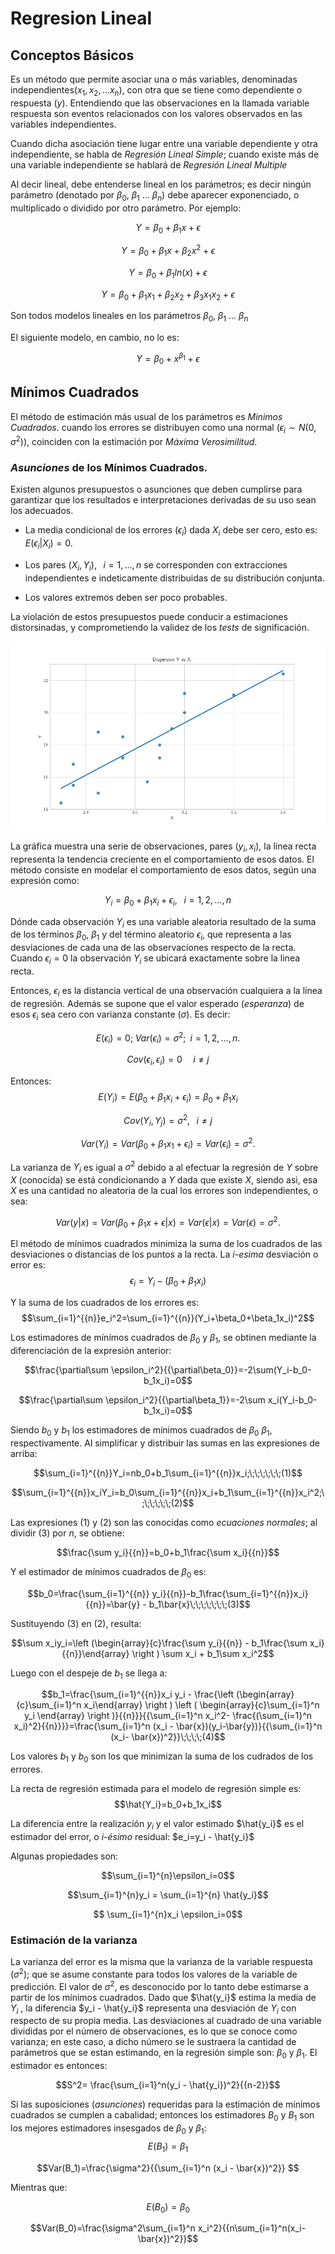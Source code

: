 # Regresion Lineal
## Conceptos Básicos

Es un método que permite asociar una o más variables, denominadas independientes($x_1, x_2, ... x_n$), con otra que se tiene como dependiente o respuesta ($y$). Entendiendo que las observaciones en la llamada variable respuesta son eventos relacionados con los valores observados en las variables independientes. 

Cuando dicha asociación tiene lugar entre una variable dependiente y otra independiente, se habla de <i>Regresión Lineal Simple</i>; cuando existe más de una variable independiente se hablará de <i>Regresión Lineal Multiple</i>

Al decir lineal, debe entenderse lineal en los parámetros; es decir ningún parámetro (denotado por $\beta_0$, $\beta_1$ ... $\beta_n$) debe aparecer exponenciado, o multiplicado o dividido por otro parámetro. Por ejemplo:

$$Y=\beta_0+\beta_1x+\epsilon$$

$$Y=\beta_0+\beta_1x + \beta_2x^2+\epsilon$$

$$Y=\beta_0+\beta_1 ln(x)+\epsilon$$

$$Y=\beta_0+\beta_1x_1+ \beta_2 x_2 + \beta_3 x_1x_2+ \epsilon$$


Son todos modelos lineales en los parámetros $\beta_0$, $\beta_1$ ... $\beta_n$


El siguiente modelo, en cambio, no lo es:

$$Y=\beta_0+x^{\beta_1} +\epsilon$$

## Mínimos Cuadrados

El método de estimación más usual de los parámetros es <i>Minimos Cuadrados</i>. cuando los errores se distribuyen como una normal ($\epsilon_i \sim N(0, \sigma^2)$), coinciden con la estimación por <i>Máxima Verosimilitud</i>.

### <i>Asunciones</i> de los Mínimos Cuadrados.

Existen algunos presupuestos o asunciones que deben cumplirse
para garantizar que los resultados e interpretaciones derivadas
de su uso sean los adecuados.

- La media condicional de los errores ($\epsilon_i$) dada $X_i$ 
debe ser cero, esto es: $E(\epsilon_i|X_i)=0$.

- Los pares $(X_i, Y_i),\;\;\;i=1, ..., n$ se corresponden con 
extracciones independientes e indeticamente distribuidas de 
su distribución conjunta.

- Los valores extremos deben ser poco probables. 

La violación de estos presupuestos puede conducir a estimaciones 
distorsinadas, y comprometiendo la validez de los  <i>tests</i> 
de significación.
    
![png](output_7_0.png)
    


La gráfica muestra una serie de observaciones, pares $(y_i, x_i)$, la linea recta representa la tendencia creciente en el comportamiento de esos datos. El método consiste en modelar el comportamiento de esos datos, según una expresión como:

$$Y_i = \beta_0+\beta_1 x_i+ \epsilon_i, \;\;\;i=1, 2, ..., n$$

Dónde cada observación $Y_i$ es una variable aleatoria resultado de la suma de los términos $\beta_0$, $\beta_1$ y del término aleatorio $\epsilon_i$, que representa a las desviaciones de cada una de las observaciones respecto de la recta. Cuando $\epsilon_i=0$ la observación $Y_i$ se ubicará exactamente sobre la linea recta.

Entonces, $\epsilon_i$ es la distancia vertical de una observación cualquiera a la línea de regresión. Además se supone que el valor esperado (<i>esperanza</i>) de esos $\epsilon_i$ sea cero con varianza constante ($\sigma$). Es decir:

$$E(\epsilon_i)=0;\;Var(\epsilon_i)=\sigma^2;\;\;i=1, 2, ...,n.$$

$$Cov(\epsilon_i, \epsilon_i)=0\;\;\;\;\;i\neq j$$

Entonces:
$$E(Y_i) = E(\beta_0+\beta_1 x_i + \epsilon_i) = \beta_0+\beta_1 x_i$$

$$Cov(Y_i, Y_j)=\sigma^2,\;\;\;i \neq j$$

$$Var(Y_i)=Var(\beta_0+\beta_1x_1+\epsilon_i)=Var(\epsilon_i)=\sigma^2.$$

La varianza de $Y_i$ es igual a $\sigma^2$ debido a al efectuar la regresión de $Y$ sobre $X$ (conocida) se está condicionando a $Y$ dada que existe $X$, siendo asi, esa $X$ es una cantidad no aleatoria de la cual los errores son independientes, o sea:

$$Var(y|x)=Var(\beta_0+\beta_1x+\epsilon|x)=Var(\epsilon|x)=Var(\epsilon) = \sigma^2.$$


El método de mínimos cuadrados minimiza la suma de los cuadrados de las desviaciones o distancias de los puntos a la recta. La <i>i-esima</i> desviación o error es:
$$\epsilon_i=Y_i-(\beta_0+\beta_1x_i)$$

Y la suma de los cuadrados de los errores es:
$$\sum_{i=1}^{{n}}e_i^2=\sum_{i=1}^{{n}}(Y_i+\beta_0+\beta_1x_i)^2$$

Los estimadores de mínímos cuadrados de $\beta_0$ y $\beta_1$, se obtinen mediante la diferenciación de la expresión anterior:

$$\frac{\partial\sum \epsilon_i^2}{{\partial\beta_0}}=-2\sum(Y_i-b_0-b_1x_i)=0$$

$$\frac{\partial\sum \epsilon_i^2}{{\partial\beta_1}}=-2\sum x_i(Y_i-b_0-b_1x_i)=0$$

Siendo $b_0$ y $b_1$ los estimadores de mínimos cuadrados de $\beta_0$  $\beta_1$, respectivamente. Al simplificar y distribuir las sumas en las expresiones de arriba:

$$\sum_{i=1}^{{n}}Y_i=nb_0+b_1\sum_{i=1}^{{n}}x_i;\;\;\;\;\;\;(1)$$



$$\sum_{i=1}^{{n}}x_iY_i=b_0\sum_{i=1}^{{n}}x_i+b_1\sum_{i=1}^{{n}}x_i^2;\;\;\;\;\;\;(2)$$

Las expresiones (1) y (2) son las conocidas como <i>ecuaciones normales</i>; al dividir (3) por <i>n</i>, se obtiene:

$$\frac{\sum y_i}{{n}}=b_0+b_1\frac{\sum x_i}{{n}}$$

Y el estimador de mínimos cuadrados de $\beta_0$ es:

$$b_0=\frac{\sum_{i=1}^{{n}} y_i}{{n}}-b_1\frac{\sum_{i=1}^{{n}}x_i}{{n}}=\bar{y} - b_1\bar{x}\;\;\;\;\;\;\;(3)$$


Sustituyendo $(3)$ en $(2)$, resulta:

$$\sum x_iy_i=\left (\begin{array}{c}\frac{\sum y_i}{{n}} - b_1\frac{\sum x_i}{{n}}\end{array} \right ) \sum x_i + b_1\sum x_i^2$$

Luego con el despeje de $b_1$ se llega a:

$$b_1=\frac{\sum_{i=1}^{{n}}x_i y_i - \frac{\left (\begin{array}{c}\sum_{i=1}^n x_i\end{array} \right ) \left ( \begin{array}{c}\sum_{i=1}^n y_i \end{array} \right )}{{n}}}{{\sum_{i=1}^n x_i^2- \frac{(\sum_{i=1}^n x_i)^2}{{n}}}}=\frac{\sum_{i=1}^n (x_i - \bar{x})(y_i-\bar{y})}{{\sum_{i=1}^n (x_i- \bar{x})^2}}\;\;\;\;(4)$$

Los valores $b_1$ y $b_0$ son los que minimizan la suma de los cudrados de los errores.

La recta de regresión estimada para el modelo de regresión simple es:
$$\hat{Y_i}=b_0+b_1x_i$$

La diferencia entre la realización $y_i$ y el valor estimado $\hat{y_i}$ es el estimador del error, o <i>i-ésimo</i> residual: $e_i=y_i - \hat{y_i}$

Algunas propiedades son:

$$\sum_{i=1}^{n}\epsilon_i=0$$

$$\sum_{i=1}^{n}y_i = \sum_{i=1}^{n} \hat{y_i}$$

$$ \sum_{i=1}^{n}x_i \epsilon_i=0$$

### Estimación de la varianza

La varianza del error es la misma que la varianza de la variable
respuesta ($\sigma^2$); que se asume constante para todos los valores de
la variable de predicción. El valor de $\sigma^2$, es desconocido
por lo tanto debe estimarse a partir de los mínimos cuadrados. 
Dado que $\hat{y_i}$ estima la media de $Y_i$ , la diferencia
$y_i - \hat{y_i}$ representa una desviación de $Y_i$ con respecto
 de su propia media. Las desviaciones al cuadrado de una variable
divididas por el número de observaciones, es lo que se conoce como
varianza; en este caso, a dicho número se le sustraera la cantidad
de parámetros que se estan estimando, en la regresión simple son:
$\beta_0$ y $\beta_1$. El estimador es entonces:

$$S^2= \frac{\sum_{i=1}^n(y_i - \hat{y_i})^2}{{n-2}}$$ 

Si las suposiciones (<i>asunciones</i>) requeridas para la 
estimación de mínimos cuadrados se cumplen a cabalidad; 
entonces los estimadores $B_0$ y $B_1$ son los mejores 
estimadores insesgados de $\beta_0$ y $\beta_1$:
$$E(B_1)=\beta_1$$

$$Var(B_1)=\frac{\sigma^2}{{\sum_{i=1}^n (x_i - \bar{x})^2}}
$$

Mientras que:

$$E(B_0)=\beta_0$$

$$Var(B_0)=\frac{\sigma^2\sum_{i=1}^n x_i^2}{{n\sum_{i=1}^n(x_i-\bar{x})^2}}$$

